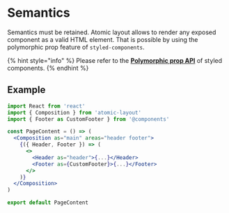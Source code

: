 # Semantics

Semantics must be retained. Atomic layout allows to render any exposed component as a valid HTML element. That is possible by using the polymorphic prop feature of `styled-components`.

{% hint style="info" %}
Please refer to the [**Polymorphic prop API**](https://www.styled-components.com/docs/api#as-polymorphic-prop) of styled components.
{% endhint %}

## Example

```jsx
import React from 'react'
import { Composition } from 'atomic-layout'
import { Footer as CustomFooter } from '@components'

const PageContent = () => (
  <Composition as="main" areas="header footer">
    {({ Header, Footer }) => (
      <>
        <Header as="header">{...}</Header>
        <Footer as={CustomFooter}>{...}</Footer>
      </>
    )}
  </Composition>
)

export default PageContent
```

